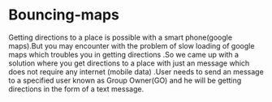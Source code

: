 # Bouncing-maps
Getting directions to a place is possible with a smart phone(google maps).But you may encounter with the problem of slow loading of google maps which troubles you in getting directions .So we came up with a solution where you get directions to a place with just an message which does not require any internet (mobile data) .User needs to send an message to a specified user known as Group Owner(GO) and he will be getting directions in the form of a text message.
